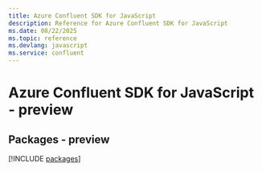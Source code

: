 ```yaml
---
title: Azure Confluent SDK for JavaScript
description: Reference for Azure Confluent SDK for JavaScript
ms.date: 08/22/2025
ms.topic: reference
ms.devlang: javascript
ms.service: confluent
---
```

# Azure Confluent SDK for JavaScript - preview
## Packages - preview
[!INCLUDE [packages](confluent-index.md)]